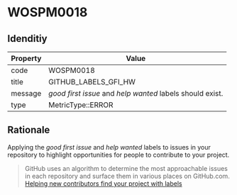 # WOSPM0018

## Idenditiy

| Property        | Value           |
| ------------- |-------------|
| code      | WOSPM0018 |
| title      | GITHUB_LABELS_GFI_HW      |
| message | _good first issue_ and _help wanted_ labels should exist.     |
| type | MetricType::ERROR      |

## Rationale

Applying the _good first issue_ and _help wanted_ labels to issues in your repository to highlight opportunities for people to contribute to your project.

> GitHub uses an algorithm to determine the most approachable issues in each repository and surface them in various places on GitHub.com.
> [Helping new contributors find your project with labels](https://help.github.com/en/github/building-a-strong-community/helping-new-contributors-find-your-project-with-labels)
